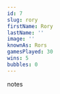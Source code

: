 ```yaml
---
id: 7
slug: rory
firstName: Rory
lastName: ''
image: ''
knownAs: Rors
gamesPlayed: 30
wins: 5
bubbles: 0
---
```


notes
